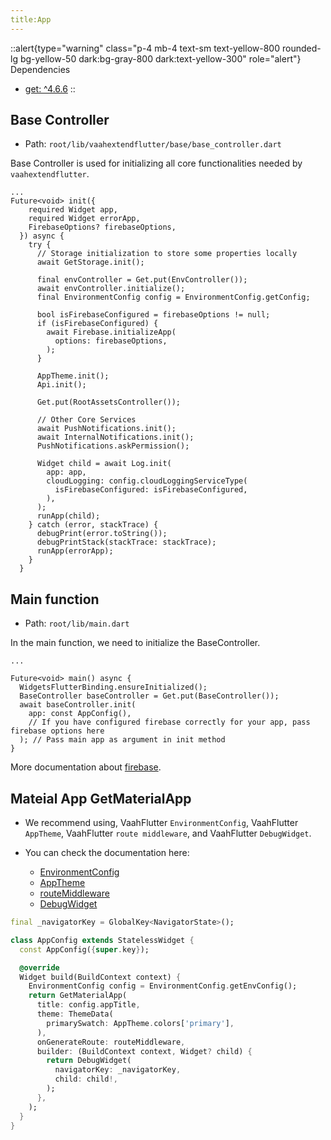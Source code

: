 ```yaml
---
title:App
---
```


::alert{type="warning" class="p-4 mb-4 text-sm text-yellow-800 rounded-lg bg-yellow-50 dark:bg-gray-800 dark:text-yellow-300" role="alert"}
Dependencies   
- [get: ^4.6.6](https://pub.dev/packages/get)
::

## Base Controller 

- Path: `root/lib/vaahextendflutter/base/base_controller.dart`

Base Controller is used for initializing all core functionalities needed by `vaahextendflutter`.

```dart{4,5,7,10,14,22,26,51,54}
...
Future<void> init({
    required Widget app,
    required Widget errorApp,
    FirebaseOptions? firebaseOptions,
  }) async {
    try {
      // Storage initialization to store some properties locally
      await GetStorage.init();

      final envController = Get.put(EnvController());
      await envController.initialize();
      final EnvironmentConfig config = EnvironmentConfig.getConfig;

      bool isFirebaseConfigured = firebaseOptions != null;
      if (isFirebaseConfigured) {
        await Firebase.initializeApp(
          options: firebaseOptions,
        );
      }

      AppTheme.init();
      Api.init();

      Get.put(RootAssetsController());

      // Other Core Services
      await PushNotifications.init();
      await InternalNotifications.init();
      PushNotifications.askPermission();

      Widget child = await Log.init(
        app: app,
        cloudLogging: config.cloudLoggingServiceType(
          isFirebaseConfigured: isFirebaseConfigured,
        ),
      );
      runApp(child);
    } catch (error, stackTrace) {
      debugPrint(error.toString());
      debugPrintStack(stackTrace: stackTrace);
      runApp(errorApp);
    }
  }
```

## Main function

- Path: `root/lib/main.dart`

In the main function, we need to initialize the BaseController.

```dart{5-9}
...

Future<void> main() async {
  WidgetsFlutterBinding.ensureInitialized();
  BaseController baseController = Get.put(BaseController());
  await baseController.init(
    app: const AppConfig(),
    // If you have configured firebase correctly for your app, pass firebase options here
  ); // Pass main app as argument in init method
}
```

More documentation about [firebase](../core/firebase-setup.md).

## Mateial App GetMaterialApp

- We recommend using, VaahFlutter `EnvironmentConfig`, VaahFlutter `AppTheme`, VaahFlutter `route middleware`, and VaahFlutter `DebugWidget`.

- You can check the documentation here:
  - [EnvironmentConfig](2.environments.md)
  - [AppTheme](../directory_structure/vaahextendflutter/apptheme.md)
  - [routeMiddleware](../directory_structure/lib/routes/middleware.md)
  - [DebugWidget](../directory_structure/vaahextendflutter/widgets/debug.md)

```dart
final _navigatorKey = GlobalKey<NavigatorState>();

class AppConfig extends StatelessWidget {
  const AppConfig({super.key});

  @override
  Widget build(BuildContext context) {
    EnvironmentConfig config = EnvironmentConfig.getEnvConfig();
    return GetMaterialApp(
      title: config.appTitle,
      theme: ThemeData(
        primarySwatch: AppTheme.colors['primary'],
      ),
      onGenerateRoute: routeMiddleware,
      builder: (BuildContext context, Widget? child) {
        return DebugWidget(
          navigatorKey: _navigatorKey,
          child: child!,
        );
      },
    );
  }
}
```
